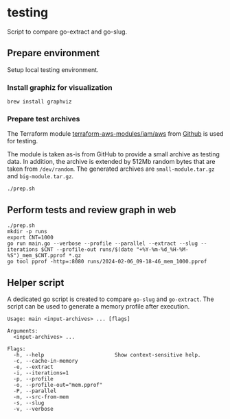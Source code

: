 # testing

Script to compare go-extract and go-slug.

## Prepare environment

Setup local testing environment.

### Install graphiz for visualization

```shell
brew install graphviz
```

### Prepare test archives

The Terraform module [terraform-aws-modules/iam/aws](https://registry.terraform.io/modules/terraform-aws-modules/iam/aws/latest) from [Github](https://github.com/terraform-aws-modules/terraform-aws-iam/archive/refs/tags/v5.34.0.tar.gz) is used for testing.

The module is taken as-is from GitHub to provide a small archive as testing data. In addition, the archive is extended by 512Mb random bytes that are taken from `/dev/random`. The generated archives are `small-module.tar.gz` and `big-module.tar.gz`.

```shell
./prep.sh
```

## Perform tests and review graph in web

```shell
./prep.sh
mkdir -p runs
export CNT=1000
go run main.go --verbose --profile --parallel --extract --slug --iterations $CNT --profile-out runs/$(date "+%Y-%m-%d_%H-%M-%S")_mem_$CNT.pprof *.gz
go tool pprof -http=:8080 runs/2024-02-06_09-18-46_mem_1000.pprof
```

## Helper script

A dedicated go script is created to compare `go-slug` and `go-extract`. The script can be used to generate a memory profile after execution.

```shell
Usage: main <input-archives> ... [flags]

Arguments:
  <input-archives> ...

Flags:
  -h, --help                       Show context-sensitive help.
  -c, --cache-in-memory
  -e, --extract
  -i, --iterations=1
  -p, --profile
  -o, --profile-out="mem.pprof"
  -P, --parallel
  -m, --src-from-mem
  -s, --slug
  -v, --verbose
```
